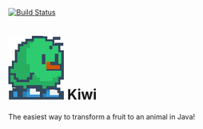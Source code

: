 [![Build Status](https://travis-ci.org/trydent-io/kiwi.svg?branch=master)](https://travis-ci.org/trydent-io/kiwi)
# ![kiwi](https://github.com/trydent-io/kiwi/blob/master/kiwi.png) Kiwi
The easiest way to transform a fruit to an animal in Java!
